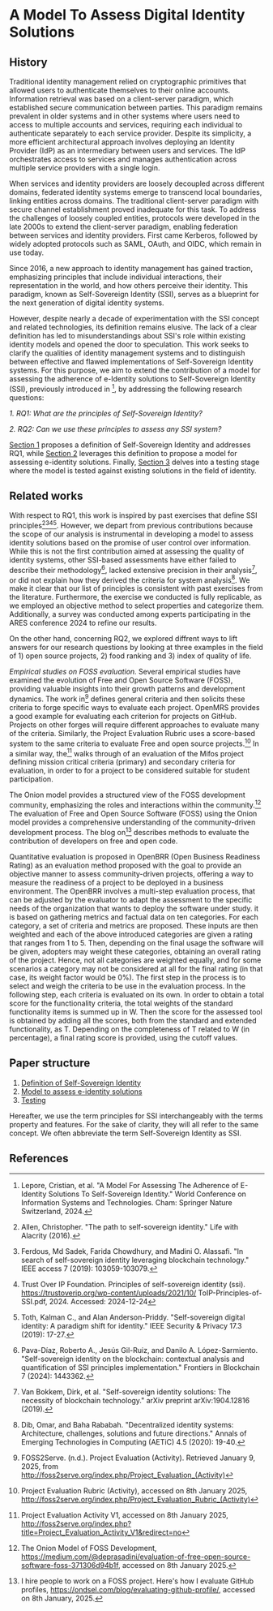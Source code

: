 # A Model To Assess Digital Identity Solutions

## History

Traditional identity management relied on cryptographic primitives that allowed users to authenticate themselves to their online accounts. Information retrieval was based on a client-server paradigm, which established secure communication between parties. This paradigm remains prevalent in older systems and in other systems where users need to access to multiple accounts and services, requiring each individual to authenticate separately to each service provider. Despite its simplicity, a more efficient architectural approach involves deploying an Identity Provider (IdP) as an intermediary between users and services. The IdP orchestrates access to services and manages authentication across multiple service providers with a single login.

When services and identity providers are loosely decoupled across different domains, federated identity systems emerge to transcend local boundaries, linking entities across domains. The traditional client-server paradigm with secure channel establishment proved inadequate for this task. To address the challenges of loosely coupled entities, protocols were developed in the late 2000s to extend the client-server paradigm, enabling federation between services and identity providers. First came Kerberos, followed by widely adopted protocols such as SAML, OAuth, and OIDC, which remain in use today.

Since 2016, a new approach to identity management has gained traction, emphasizing principles that include individual interactions, their representation in the world, and how others perceive their identity. This paradigm, known as Self-Sovereign Identity (SSI), serves as a blueprint for the next generation of digital identity systems.

However, despite nearly a decade of experimentation with the SSI concept and related technologies, its definition remains elusive. The lack of a clear definition has led to misunderstandings about SSI's role within existing identity models and opened the door to speculation. This work seeks to clarify the qualities of identity management systems and to distinguish between effective and flawed implementations of Self-Sovereign Identity systems. For this purpose, we aim to extend the contribution of a model for assessing the adherence of e-Identity solutions to Self-Sovereign Identity (SSI), previously introduced in [^lepore], by addressing the following research questions:

*1. RQ1: What are the principles of Self-Sovereign Identity?*

*2. RQ2: Can we use these principles to assess any SSI system?*

[Section 1](definition/Definition.md) proposes a definition of Self-Sovereign Identity and addresses RQ1, while [Section 2](model/Model.md) leverages this definition to propose a model for assessing e-identity solutions. Finally, [Section 3](testing/Testing.md) delves into a testing stage where the model is tested against existing solutions in the field of identity.

## Related works

With respect to RQ1, this work is inspired by past exercises that define SSI principles[^allen][^ferdous][^toip][^toth]. However, we depart from previous contributions because the scope of our analysis is instrumental in developing a model to assess identity solutions based on the promise of user control over information. While this is not the first contribution aimed at assessing the quality of identity systems, other SSI-based assessments have either failed to describe their methodology[^pava], lacked extensive precision in their analysis[^bokkem], or did not explain how they derived the criteria for system analysis[^omar]. We make it clear that our list of principles is consistent with past exercises from the literature. Furthermore, the exercise we conducted is fully replicable, as we employed an objective method to select properties and categorize them. Additionally, a survey was conducted among experts participating in the ARES conference 2024 to refine our results.

On the other hand, concerning RQ2, we explored diffrent ways to lift answers for our research questions by looking at three examples in the field of 1) open source projects, 2) food ranking and 3) index of quality of life.

*Empirical studies on FOSS evaluation.* 
Several empirical studies have examined the evolution of Free and Open Source Software (FOSS), providing valuable insights into their growth patterns and development dynamics. The work in[^foss] defines general criteria and then solicits these criteria to forge specific ways to evaluate each project. OpenMRS provides a good example for evaluating each criterion for projects on GitHub. Projects on other forges will require different approaches to evaluate many of the criteria. Similarly, the Project Evaluation Rubric uses a score-based system to the same criteria to evaluate Free and open source projects.[^foss_rubric] In a similar way, the[^evaluation_activity] walks through of an evaluation of the Mifos project defining mission critical criteria (primary) and secondary criteria for evaluation, in order to for a project to be considered suitable for student participation.

The Onion model provides a structured view of the FOSS development community, emphasizing the roles and interactions within the community.[^onion] The evaluation of Free and Open Source Software (FOSS) using the Onion model provides a comprehensive understanding of the community-driven development process. The blog on[^foss_project] describes methods to evaluate the contribution of developers on free and open code.

Quantitative evaluation is proposed in OpenBRR (Open Business Readiness Rating) as an evaluation method proposed with the goal to provide an objective manner to assess community-driven projects, offering a way to measure the readiness of a project to be deployed in a business environment. The OpenBRR involves a multi-step evaluation process, that can be adjusted by the evaluator to adapt the assessment to the specific needs of the organization that wants to deploy the software under study. it is based on gathering metrics and factual data on ten categories. For each category, a set of criteria and metrics are proposed. These inputs are then weighted and each of the above introduced categories are given a rating that ranges from 1 to 5. Then, depending on the final usage the software will be given, adopters may weight these categories, obtaining an overall rating of the project. Hence, not all categories are weighted equally, and for some scenarios a category may not be considered at all for the final rating (in that case, its weight factor would be 0%). The first step in the process is to select and weigh the criteria to be use in the evaluation process. In the following step, each criteria is evaluated on its own. In order to obtain a total score for the functionality criteria, the total weights of the standard functionality items is summed up in W. Then the score for the assessed tool is obtained by adding all the scores, both from the standard and extended functionality, as T. Depending on the completeness of T related to W (in percentage), a final rating score is provided, using the cutoff values.



## Paper structure

1. [Definition of Self-Sovereign Identity](definition/Definition.md)
2. [Model to assess e-identity solutions](model/Model.md)
3. [Testing](testing/Testing.md)

Hereafter, we use the term principles for SSI interchangeably with the terms property and features. For the sake of clarity, they will all refer to the same concept. We often abbreviate the term Self-Sovereign Identity as SSI.

## References

[^lepore]: Lepore, Cristian, et al. "A Model For Assessing The Adherence of E-Identity Solutions To Self-Sovereign Identity." World Conference on Information Systems and Technologies. Cham: Springer Nature Switzerland, 2024.

[^cameron]: Cameron, Kim. "The laws of identity." Microsoft Corp 12 (2005): 8-11.

[^allen]: Allen, Christopher. "The path to self-sovereign identity." Life with Alacrity (2016).

[^ARF]: EUDI Wallet. Architecture and Rererence Framework v 1.4.1 https://eu-digital-identity-wallet.github.io/eudi-doc-architecture-and-reference-framework/1.4.0/ Accessed on December 28, 2024.

[^badzek]: Badzek, Laurie, et al. "Ethical, legal, and social issues in the translation of genomics into health care." Journal of Nursing Scholarship 45.1 (2013): 15-24.

[^cushman]: Cushman, Reid, et al. "Ethical, legal and social issues for personal health records and applications." Journal of biomedical informatics 43.5 (2010): S51-S55.

[^toth]: Toth, Kalman C., and Alan Anderson-Priddy. "Self-sovereign digital identity: A paradigm shift for identity." IEEE Security & Privacy 17.3 (2019): 17-27. 

[^toip]: Trust Over IP Foundation. Principles of self-sovereign identity (ssi). https://trustoverip.org/wp-content/uploads/2021/10/ ToIP-Principles-of-SSI.pdf, 2024. Accessed: 2024-12-24 

[^evaluation_activity]:Project Evaluation Activity V1, accessed on 8th January 2025, http://foss2serve.org/index.php?title=Project_Evaluation_Activity_V1&redirect=no

[^ferdous]: Ferdous, Md Sadek, Farida Chowdhury, and Madini O. Alassafi. "In search of self-sovereign identity leveraging blockchain technology." IEEE access 7 (2019): 103059-103079.

[^foss]: FOSS2Serve. (n.d.). Project Evaluation (Activity). Retrieved January 9, 2025, from http://foss2serve.org/index.php/Project_Evaluation_(Activity)

[^foss_rubric]: Project Evaluation Rubric (Activity), accessed on 8th January 2025, http://foss2serve.org/index.php/Project_Evaluation_Rubric_(Activity) 

[^pava]: Pava-Díaz, Roberto A., Jesús Gil-Ruiz, and Danilo A. López-Sarmiento. "Self-sovereign identity on the blockchain: contextual analysis and quantification of SSI principles implementation." Frontiers in Blockchain 7 (2024): 1443362.

[^bokkem]: Van Bokkem, Dirk, et al. "Self-sovereign identity solutions: The necessity of blockchain technology." arXiv preprint arXiv:1904.12816 (2019).

[^omar]: Dib, Omar, and Baha Rababah. "Decentralized identity systems: Architecture, challenges, solutions and future directions." Annals of Emerging Technologies in Computing (AETiC) 4.5 (2020): 19-40.

[^joshi]: Joshi, Ankur, et al. "Likert scale: Explored and explained." British journal of applied science & technology 7.4 (2015): 396-403.

[^microsoft]: Microsoft Forms. https://en.wikipedia.org/wiki/Microsoft_Forms, accessed on January 2nd, 2024.

[^ares]: https://www.ares-conference.eu/edid, accessed on 2nd January, 2024.

[^onion]: The Onion Model of FOSS Development, https://medium.com/@deprasadini/evaluation-of-free-open-source-software-foss-371306d94b1f, accessed on 8th January 2025.

[^foss_project]: I hire people to work on a FOSS project. Here's how I evaluate GitHub profiles, https://ondsel.com/blog/evaluating-github-profile/, accessed on 8th January, 2025.